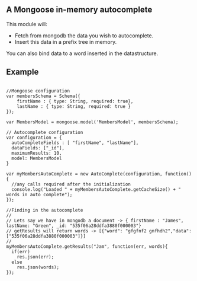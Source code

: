 ## A Mongoose in-memory autocomplete

This module will:
* Fetch from mongodb the data you wish to autocomplete.
* Insert this data in a prefix tree in memory.

You can also bind data to a word inserted in the datastructure. 

## Example 

```

//Mongoose configuration
var membersSchema = Schema({
	firstName : { type: String, required: true},
	lastName : { type: String, required: true }
});

var MembersModel = mongoose.model('MembersModel', membersSchema);

// Autocomplete configuration
var configuration = {
  autoCompleteFields : [ "firstName", "lastName"],
  dataFields: ["_id"],
  maximumResults: 10,
  model: MembersModel
}

var myMembersAutoComplete = new AutoComplete(configuration, function(){
  //any calls required after the initialization
  console.log("Loaded " + myMembersAutoComplete.getCacheSize() + " words in auto complete");
});

//Finding in the autocomplete
//
// Lets say we have in mongodb a document -> { firstName : "James", lastName: "Green", _id: "535f06a28ddfa3880f000003"}
// getResults will return words -> [{"word": "gfgfnf2 gnfhdh2","data": ["535f06a28ddfa3880f000003"]}]
//
myMembersAutoComplete.getResults("Jam", function(err, words){
  if(err)
    res.json(err);
  else
    res.json(words);
});

```